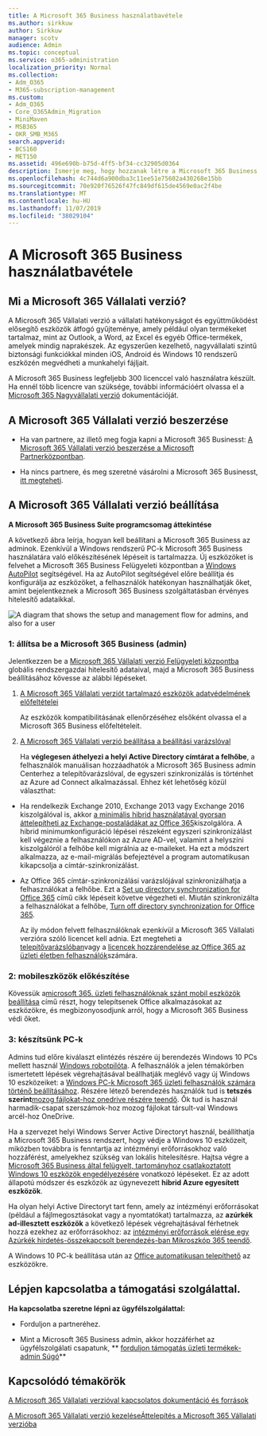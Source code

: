 ```yaml
---
title: A Microsoft 365 Business használatbavétele
ms.author: sirkkuw
author: Sirkkuw
manager: scotv
audience: Admin
ms.topic: conceptual
ms.service: o365-administration
localization_priority: Normal
ms.collection:
- Adm_O365
- M365-subscription-management
ms.custom:
- Adm_O365
- Core_O365Admin_Migration
- MiniMaven
- MSB365
- OKR_SMB_M365
search.appverid:
- BCS160
- MET150
ms.assetid: 496e690b-b75d-4ff5-bf34-cc32905d0364
description: Ismerje meg, hogy hozzanak létre a Microsoft 365 Business.
ms.openlocfilehash: 4c744d6a900dba3c11ee51e75602a430268e15bb
ms.sourcegitcommit: 70e920f76526f47fc849df615de4569e0ac2f4be
ms.translationtype: MT
ms.contentlocale: hu-HU
ms.lasthandoff: 11/07/2019
ms.locfileid: "38029104"
---
```

# <a name="get-started-with-microsoft-365-business"></a>A Microsoft 365 Business használatbavétele

## <a name="what-is-microsoft-365-business"></a>Mi a Microsoft 365 Vállalati verzió?

A Microsoft 365 Vállalati verzió a vállalati hatékonyságot és együttműködést elősegítő eszközök átfogó gyűjteménye, amely például olyan termékeket tartalmaz, mint az Outlook, a Word, az Excel és egyéb Office-termékek, amelyek mindig naprakészek. Az egyszerűen kezelhető, nagyvállalati szintű biztonsági funkciókkal minden iOS, Android és Windows 10 rendszerű eszközén megvédheti a munkahelyi fájljait.
  
A Microsoft 365 Business legfeljebb 300 licenccel való használatra készült. Ha ennél több licencre van szüksége, további információért olvassa el a [Microsoft 365 Nagyvállalati verzió](https://go.microsoft.com/fwlink/p/?linkid=860986) dokumentációját. 
  
## <a name="get-microsoft-365-business"></a>A Microsoft 365 Vállalati verzió beszerzése

- Ha van partnere, az illető meg fogja kapni a Microsoft 365 Businesst: [A Microsoft 365 Vállalati verzió beszerzése a Microsoft Partnerközpontban](get-microsoft-365-business.md).
    
- Ha nincs partnere, és meg szeretné vásárolni a Microsoft 365 Businesst, [itt megteheti](https://www.microsoft.com/microsoft-365/business).
    
## <a name="set-up-microsoft-365-business"></a>A Microsoft 365 Vállalati verzió beállítása

 **A Microsoft 365 Business Suite programcsomag áttekintése**
  
A következő ábra leírja, hogyan kell beállítani a Microsoft 365 Business az adminok. Ezenkívül a Windows rendszerű PC-k Microsoft 365 Business használatára való előkészítésének lépéseit is tartalmazza. Új eszközöket is felvehet a Microsoft 365 Business Felügyeleti központban a [Windows AutoPilot](add-autopilot-devices-and-profile.md) segítségével. Ha az AutoPilot segítségével előre beállítja és konfigurálja az eszközöket, a felhasználók hatékonyan használhatják őket, amint bejelentkeznek a Microsoft 365 Business szolgáltatásban érvényes hitelesítő adataikkal.
  
![A diagram that shows the setup and management flow for admins, and also for a user](media/249f81fc-7e79-44c7-8425-3a0b7b651c3b.png)
  
### <a name="1-set-up-microsoft-365-business-admin"></a>1: állítsa be a Microsoft 365 Business (admin)

Jelentkezzen be a [Microsoft 365 Vállalati verzió Felügyeleti központba](https://portal.office.com/adminportal/home) globális rendszergazdai hitelesítő adataival, majd a Microsoft 365 Business beállításához kövesse az alábbi lépéseket. 
  
1. [A Microsoft 365 Vállalati verziót tartalmazó eszközök adatvédelmének előfeltételei](pre-requisites-for-data-protection.md)
    
    Az eszközök kompatibilitásának ellenőrzéséhez elsőként olvassa el a Microsoft 365 Business előfeltételeit.
    
2. [A Microsoft 365 Vállalati verzió beállítása a beállítási varázslóval](set-up.md)
    
    Ha **véglegesen áthelyezi a helyi Active Directory címtárat a felhőbe**, a felhasználók manuálisan hozzáadhatók a Microsoft 365 Business admin Centerhez a telepítővarázslóval, de egyszeri szinkronizálás is történhet az Azure ad Connect alkalmazással. Ehhez két lehetőség közül választhat: 
    
  - Ha rendelkezik Exchange 2010, Exchange 2013 vagy Exchange 2016 kiszolgálóval is, akkor [a minimális hibrid használatával gyorsan áttelepítheti az Exchange-postaládákat az Office 365](https://support.office.com/article/fdecceed-0702-4af3-85be-f2a0013937ef)kiszolgálóra. A hibrid minimumkonfiguráció lépései részeként egyszeri szinkronizálást kell végeznie a felhasználókon az Azure AD-vel, valamint a helyszíni kiszolgálóról a felhőbe kell migrálnia az e-maileket. Ha ezt a módszert alkalmazza, az e-mail-migrálás befejeztével a program automatikusan kikapcsolja a címtár-szinkronizálást.
    
  - Az Office 365 címtár-szinkronizálási varázslójával szinkronizálhatja a felhasználókat a felhőbe. Ezt a [Set up directory synchronization for Office 365](https://support.office.com/article/1b3b5318-6977-42ed-b5c7-96fa74b08846) című cikk lépéseit követve végezheti el. Miután szinkronizálta a felhasználókat a felhőbe, [Turn off directory synchronization for Office 365](https://support.office.com/article/ee5f861e-bd48-4267-83d1-a4ead4b4a00d).
    
    Az ily módon felvett felhasználóknak ezenkívül a Microsoft 365 Vállalati verzióra szóló licencet kell adnia. Ezt megteheti a [telepítővarázslóban](set-up.md)vagy a [licencek hozzárendelése az Office 365 az üzleti életben felhasználók](https://support.office.com/article/997596B5-4173-4627-B915-36ABAC6786DC)számára.
    
### <a name="2-prepare-mobile-devices"></a>2: mobileszközök előkészítése

Kövessük a[microsoft 365. üzleti felhasználóknak szánt mobil eszközök beállítása](set-up-mobile-devices.md) című részt, hogy telepítsenek Office alkalmazásokat az eszközökre, és megbizonyosodjunk arról, hogy a Microsoft 365 Business védi őket. 
  
### <a name="3-prepare-pcs"></a>3: készítsünk PC-k

Admins tud előre kiválaszt elintézés részére új berendezés Windows 10 PCs mellett használ [Windows robotpilóta](add-autopilot-devices-and-profile.md). A felhasználók a jelen témakörben ismertetett lépések végrehajtásával beállhatják meglévő vagy új Windows 10 eszközeiket: a [Windows PC-k Microsoft 365 üzleti felhasználók számára történő beállításához](set-up-windows-devices.md). Részére létező berendezés használók tud is **tetszés szerint**[mozog fájlokat-hoz onedrive részére teendő](move-files-to-onedrive.md). Ők tud is használ harmadik-csapat szerszámok-hoz mozog fájlokat társult-val Windows arcél-hoz OneDrive.
  
Ha a szervezet helyi Windows Server Active Directoryt használ, beállíthatja a Microsoft 365 Business rendszert, hogy védje a Windows 10 eszközeit, miközben továbbra is fenntartja az intézményi erőforrásokhoz való hozzáférést, amelyekhez szükség van lokális hitelesítésre. Hajtsa végre a [Microsoft 365 Business által felügyelt, tartományhoz csatlakoztatott Windows 10 eszközök engedélyezésére](manage-windows-devices.md) vonatkozó lépéseket. Ez az adott állapotú módszer és eszközök az úgynevezett **hibrid Azure egyesített eszközök**. 
  
Ha olyan helyi Active Directoryt tart fenn, amely az intézményi erőforrásokat (például a fájlmegosztásokat vagy a nyomtatókat) tartalmazza, az **azúrkék ad-illesztett eszközök** a következő lépések végrehajtásával férhetnek hozzá ezekhez az erőforrásokhoz: az [intézményi erőforrások elérése egy Azúrkék hirdetés-összekapcsolt berendezés-ban Mikroszkóp 365 teendő](access-resources.md).
  
A Windows 10 PC-k beállítása után az [Office automatikusan telepíthető](auto-install-or-uninstall-office.md) az eszközökre. 
  
## <a name="contact-support"></a>Lépjen kapcsolatba a támogatási szolgálattal.

 **Ha kapcsolatba szeretne lépni az ügyfélszolgálattal:**
  
- Forduljon a partneréhez.
    
- Mint a Microsoft 365 Business admin, akkor hozzáférhet az ügyfélszolgálati csapatunk, ** [forduljon támogatás üzleti termékek-admin Súgó](https://support.office.com/article/32a17ca7-6fa0-4870-8a8d-e25ba4ccfd4b)**
    
## <a name="related-topics"></a>Kapcsolódó témakörök
[A Microsoft 365 Vállalati verzióval kapcsolatos dokumentáció és források](https://go.microsoft.com/fwlink/p/?linkid=853701)
  
[A Microsoft 365 Vállalati verzió kezelése](manage.md)[Áttelepítés a Microsoft 365 Vállalati verzióba](migrate-to-microsoft-365-business.md)
  

